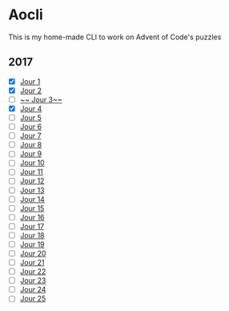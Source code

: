 # Aocli

This is my home-made CLI to work on Advent of Code's puzzles

## 2017

- [x] [Jour 1](https://adventofcode.com/2017/day/1)
- [x] [Jour 2](https://adventofcode.com/2017/day/2)
- [ ] [~~ Jour 3~~](https://adventofcode.com/2017/day/3)
- [x] [Jour 4](https://adventofcode.com/2017/day/4)
- [ ] [Jour 5](https://adventofcode.com/2017/day/5)
- [ ] [Jour 6](https://adventofcode.com/2017/day/6)
- [ ] [Jour 7](https://adventofcode.com/2017/day/7)
- [ ] [Jour 8](https://adventofcode.com/2017/day/8)
- [ ] [Jour 9](https://adventofcode.com/2017/day/9)
- [ ] [Jour 10](https://adventofcode.com/2017/day/10)
- [ ] [Jour 11](https://adventofcode.com/2017/day/11)
- [ ] [Jour 12](https://adventofcode.com/2017/day/12)
- [ ] [Jour 13](https://adventofcode.com/2017/day/13)
- [ ] [Jour 14](https://adventofcode.com/2017/day/14)
- [ ] [Jour 15](https://adventofcode.com/2017/day/15)
- [ ] [Jour 16](https://adventofcode.com/2017/day/16)
- [ ] [Jour 17](https://adventofcode.com/2017/day/17)
- [ ] [Jour 18](https://adventofcode.com/2017/day/18)
- [ ] [Jour 19](https://adventofcode.com/2017/day/19)
- [ ] [Jour 20](https://adventofcode.com/2017/day/20)
- [ ] [Jour 21](https://adventofcode.com/2017/day/21)
- [ ] [Jour 22](https://adventofcode.com/2017/day/22)
- [ ] [Jour 23](https://adventofcode.com/2017/day/23)
- [ ] [Jour 24](https://adventofcode.com/2017/day/24)
- [ ] [Jour 25](https://adventofcode.com/2017/day/25)
